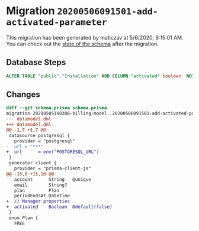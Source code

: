 # Migration `20200506091501-add-activated-parameter`

This migration has been generated by maticzav at 5/6/2020, 9:15:01 AM.
You can check out the [state of the schema](./schema.prisma) after the migration.

## Database Steps

```sql
ALTER TABLE "public"."Installation" ADD COLUMN "activated" boolean  NOT NULL DEFAULT false;
```

## Changes

```diff
diff --git schema.prisma schema.prisma
migration 20200505160306-billing-model..20200506091501-add-activated-parameter
--- datamodel.dml
+++ datamodel.dml
@@ -1,7 +1,7 @@
 datasource postgresql {
   provider = "postgresql"
-  url = "***"
+  url      = env("POSTGRESQL_URL")
 }
 generator client {
   provider = "prisma-client-js"
@@ -15,8 +15,10 @@
   account      String   @unique
   email        String?
   plan         Plan
   periodEndsAt DateTime
+  // Manager properties
+  activated    Boolean  @default(false)
 }
 enum Plan {
   FREE
```
